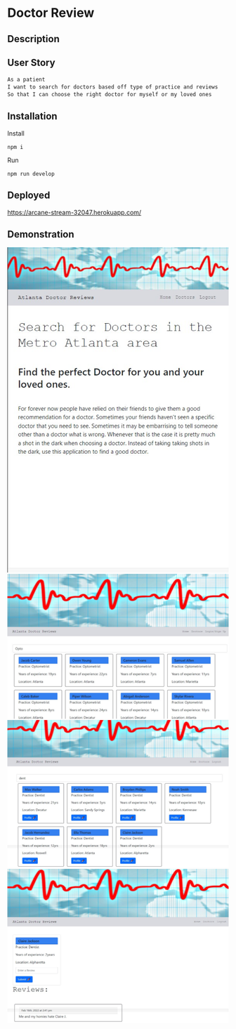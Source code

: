 # Doctor Review

## Description

## User Story
```md
As a patient
I want to search for doctors based off type of practice and reviews
So that I can choose the right doctor for myself or my loved ones
```

## Installation

Install

```
npm i
```

Run

```
npm run develop
```

## Deployed 

https://arcane-stream-32047.herokuapp.com/

## Demonstration

<img width="800" src="./images/Mobilefriendlyhome.jpg">

<br/>

<img width="800" src="./images/Doctorcards.jpg">

<br/>

<img width="800" src="./images/AuthDoctorcards.jpg">

<br/>

<img width="800" src="./images/Doctorreviewcard.jpg">
